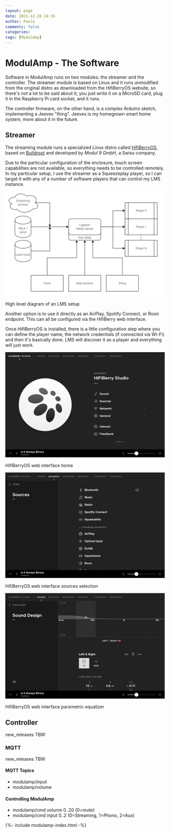 ```yaml
---
layout: page
date: 2021-12-28 14:16
author: Paolo
comments: false
categories:
tags: [ModulAmp]
---
```

# ModulAmp - The Software

Software in ModulAmp runs on two modules: the streamer and the controller. The streamer module is based on Linux and it runs unmodified from the original distro as downloaded from the HifiBerryOS website, so there's not a lot to be said about it; you just write it on a MicroSD card, plug it in the Raspberry Pi card socket, and it runs. 

The controller firmware, on the other hand, is a complex Arduino sketch, implementing a Jeeves "thing". Jeeves is my homegrown smart home system, more about it in the future.

## Streamer

The streaming module runs a specialized Linux distro called [HifiBerryOS](https://www.hifiberry.com/hifiberryos/), based on [Buildroot](https://buildroot.org/) and developed by _Modul 9 GmbH_, a Swiss company. 

Due to the particular configuration of the enclosure, touch screen capabilities are not available, so everything needs to be controlled remotely. In my particular setup, I use the streamer as a Squeezeplay player, so I can target it with any of a number of software players that can control my LMS instance.

![](lms_network.png)
<figcaption>High level diagram of an LMS setup</figcaption>

Another option is to use it directly as an AirPlay, Spotify Connect, or Roon endpoint. This can all be configured via the HifiBerry web interface.

Once HifiBerryOS is installed, there is a little configuration step where you can define the player name, the network credentials (if connected via Wi-Fi) and then it's basically done. LMS will discover it as a player and everything will just work.

![](hifiberry_home.jpeg)
<figcaption>HifiBerryOS web interface home</figcaption>

![](hifiberry_sources.jpeg)
<figcaption>HifiBerryOS web interface sources selection</figcaption>

![](hifiberry_eq.jpeg)
<figcaption>HifiBerryOS web interface  parametric equalizer</figcaption>

## Controller

<span class="material-icons-round">new_releases</span> TBW

### MQTT

<span class="material-icons-round">new_releases</span> TBW

#### MQTT Topics

* modulamp/input
* modulamp/volume

#### Controlling ModulAmp

* modulamp/cmd volume 0..20 (0=mute)
* modulamp/cmd input 0..2 (0=Streaming, 1=Phono, 2=Aux)

{%- include modulamp-index.html -%}